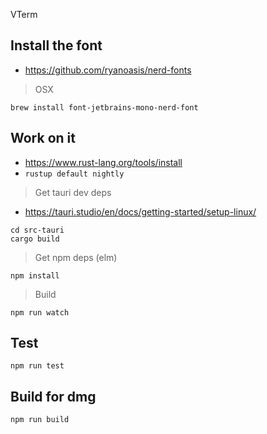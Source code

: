 VTerm

## Install the font
- https://github.com/ryanoasis/nerd-fonts
> OSX
```console
brew install font-jetbrains-mono-nerd-font
```

## Work on it
- https://www.rust-lang.org/tools/install
- `rustup default nightly`

> Get tauri dev deps
- https://tauri.studio/en/docs/getting-started/setup-linux/

```console
cd src-tauri
cargo build
```

> Get npm deps (elm)
```console
npm install
```

> Build
```console
npm run watch
```

## Test
```console
npm run test
```

## Build for dmg
```console
npm run build
```
